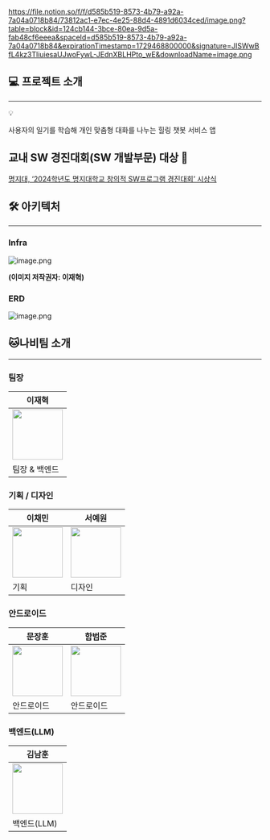 https://file.notion.so/f/f/d585b519-8573-4b79-a92a-7a04a0718b84/73812ac1-e7ec-4e25-88d4-4891d6034ced/image.png?table=block&id=124cb144-3bce-80ea-9d5a-fab48cf6eeea&spaceId=d585b519-8573-4b79-a92a-7a04a0718b84&expirationTimestamp=1729468800000&signature=JISWwBfL4kz3TliuiesaUJwoFywL-JEdnXBLHPto_wE&downloadName=image.png

## **💻 프로젝트 소개**

---

<aside>
💡

사용자의 일기를 학습해 개인 맞춤형 대화를 나누는 힐링 챗봇 서비스 앱

</aside>

## 교내 SW 경진대회(SW 개발부문) 대상 🥇

[명지대, ‘2024학년도 명지대학교 창의적 SW프로그램 경진대회’ 시상식](https://news.unn.net/news/articleView.html?idxno=569851)

## **🛠️ 아키텍처**

---

### Infra

![image.png](https://prod-files-secure.s3.us-west-2.amazonaws.com/d585b519-8573-4b79-a92a-7a04a0718b84/72613123-4019-4a09-8ec0-2a1c1a1cbf84/image.png)

**(이미지 저작권자: 이재혁)**

### ERD

![image.png](https://prod-files-secure.s3.us-west-2.amazonaws.com/d585b519-8573-4b79-a92a-7a04a0718b84/2dc83122-1b9a-4450-8654-7ac01ca2a839/image.png)

## 🐱나비팀 소개

---

### 팀장

| 이재혁 |
| --- |
| <img width=100 src="https://avatars.githubusercontent.com/u/67510260?v=4"/> |
| 팀장 & 백엔드 |

### 기획 / 디자인

| 이채민 | 서예원 |
| --- | --- |
| <img width=100 src=""/> | <img width=100 src="https://github.com/user-attachments/assets/bd5bfe1f-2d14-4dae-8e94-f462c00ca0ac"/> |
| 기획 | 디자인 |

### 안드로이드

| 문장훈 | 함범준 |
| --- | --- |
| <img width=100 src="https://avatars.githubusercontent.com/u/105299421?v=4"/> | <img width=100 src="https://avatars.githubusercontent.com/u/37996727?v=4"/> |
| 안드로이드 | 안드로이드 |

### 백엔드(LLM)

| 김남훈 |
| --- |
| <img width=100 src=""/> |
| 백엔드(LLM) |
